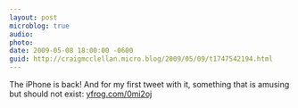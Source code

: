```yaml
---
layout: post
microblog: true
audio: 
photo: 
date: 2009-05-08 18:00:00 -0600
guid: http://craigmcclellan.micro.blog/2009/05/09/t1747542194.html
---
```

The iPhone is back! And for my first tweet with it, something that is amusing but should not exist: [yfrog.com/0mi2oj](http://yfrog.com/0mi2oj)
